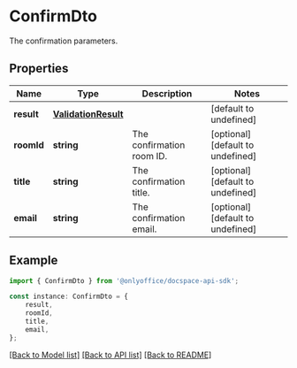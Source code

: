 # ConfirmDto

The confirmation parameters.

## Properties

Name | Type | Description | Notes
------------ | ------------- | ------------- | -------------
**result** | [**ValidationResult**](ValidationResult.md) |  | [default to undefined]
**roomId** | **string** | The confirmation room ID. | [optional] [default to undefined]
**title** | **string** | The confirmation title. | [optional] [default to undefined]
**email** | **string** | The confirmation email. | [optional] [default to undefined]

## Example

```typescript
import { ConfirmDto } from '@onlyoffice/docspace-api-sdk';

const instance: ConfirmDto = {
    result,
    roomId,
    title,
    email,
};
```

[[Back to Model list]](../README.md#documentation-for-models) [[Back to API list]](../README.md#documentation-for-api-endpoints) [[Back to README]](../README.md)
